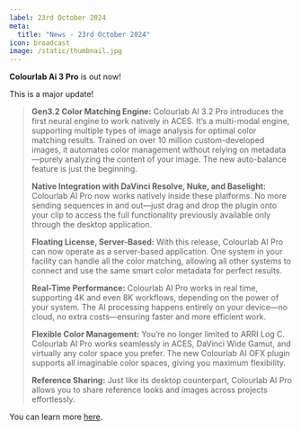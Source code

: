 ```yaml
---
label: 23rd October 2024
meta:
  title: "News - 23rd October 2024"
icon: broadcast
image: /static/thumbnail.jpg
---
```


**Colourlab Ai 3 Pro** is out now!

This is a major update!

> **Gen3.2 Color Matching Engine:**
> Colourlab AI 3.2 Pro introduces the first neural engine to work natively in ACES. It’s a multi-modal engine, supporting multiple types of image analysis for optimal color matching results. Trained on over 10 million custom-developed images, it automates color management without relying on metadata—purely analyzing the content of your image. The new auto-balance feature is just the beginning.
>
> **Native Integration with DaVinci Resolve, Nuke, and Baselight:**
> Colourlab AI Pro now works natively inside these platforms. No more sending sequences in and out—just drag and drop the plugin onto your clip to access the full functionality previously available only through the desktop application.
>
> **Floating License, Server-Based:**
> With this release, Colourlab AI Pro can now operate as a server-based application. One system in your facility can handle all the color matching, allowing all other systems to connect and use the same smart color metadata for perfect results.
>
> **Real-Time Performance:**
> Colourlab AI Pro works in real time, supporting 4K and even 8K workflows, depending on the power of your system. The AI processing happens entirely on your device—no cloud, no extra costs—ensuring faster and more efficient work.
>
> **Flexible Color Management:**
> You’re no longer limited to ARRI Log C. Colourlab AI Pro works seamlessly in ACES, DaVinci Wide Gamut, and virtually any color space you prefer. The new Colourlab AI OFX plugin supports all imaginable color spaces, giving you maximum flexibility.
>
> **Reference Sharing:**
> Just like its desktop counterpart, Colourlab AI Pro allows you to share reference looks and images across projects effortlessly.

You can learn more [here](https://colourlab.ai/pro/).